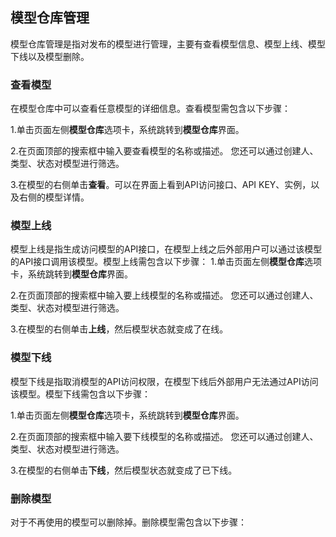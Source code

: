## 模型仓库管理
模型仓库管理是指对发布的模型进行管理，主要有查看模型信息、模型上线、模型下线以及模型删除。

### 查看模型
在模型仓库中可以查看任意模型的详细信息。查看模型需包含以下步骤：

1.单击页面左侧**模型仓库**选项卡，系统跳转到**模型仓库**界面。

2.在页面顶部的搜索框中输入要查看模型的名称或描述。
  您还可以通过创建人、类型、状态对模型进行筛选。

3.在模型的右侧单击**查看**。可以在界面上看到API访问接口、API KEY、实例，以及右侧的模型详情。

### 模型上线
模型上线是指生成访问模型的API接口，在模型上线之后外部用户可以通过该模型的API接口调用该模型。模型上线需包含以下步骤：
1.单击页面左侧**模型仓库**选项卡，系统跳转到**模型仓库**界面。

2.在页面顶部的搜索框中输入要上线模型的名称或描述。
  您还可以通过创建人、类型、状态对模型进行筛选。
  
3.在模型的右侧单击**上线**，然后模型状态就变成了在线。

### 模型下线
模型下线是指取消模型的API访问权限，在模型下线后外部用户无法通过API访问该模型。模型下线需包含以下步骤：

1.单击页面左侧**模型仓库**选项卡，系统跳转到**模型仓库**界面。

2.在页面顶部的搜索框中输入要下线模型的名称或描述。
  您还可以通过创建人、类型、状态对模型进行筛选。
  
3.在模型的右侧单击**下线**，然后模型状态就变成了已下线。

### 删除模型
对于不再使用的模型可以删除掉。删除模型需包含以下步骤：








  
